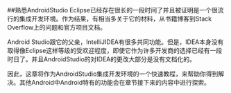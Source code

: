 ##熟悉AndroidStudio
Eclipse已经存在很长的一段时间了并且被证明是一个很流行的集成开发环境。作为结果，有相当多关于它的材料，从书籍博客到Stack Overflow上的问题和官方项目文档。

Android Studio跟它的父亲，IntelliJIDEA有很多共同功能。但是，IDEA本身没有取得像Eclipse这样等级的受欢迎程度，即使它作为许多开发商的选择已经有一段时日了。并且AndroidStudio的对IDEA的更改大部分是没有文档化的。

因此，这章将作为AndroidStudio集成开发环境的一个快速教程，来帮助你得到解决。其他Android中Android特有的功能会在章节接下来的内容中进行探索。
